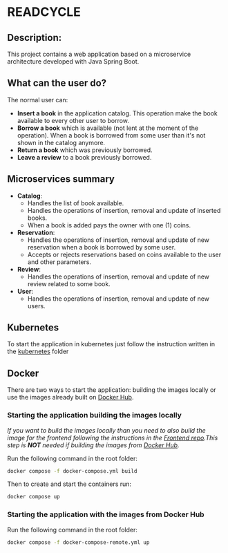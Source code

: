 #  READCYCLE
## Description:
This project contains a web application based on a microservice architecture developed with Java Spring Boot.
## What can the user do?
The normal user can:
- **Insert a book** in the application catalog. This operation make the book available to every other user to borrow.
- **Borrow a book** which is available (not lent at the moment of the operation). When a book is borrowed from some user than it's not shown in the catalog anymore.
- **Return a book** which was previously borrowed.
- **Leave a review** to a book previously borrowed.
## Microservices summary
- **Catalog**: 
  - Handles the list of book available.
  - Handles the operations of insertion, removal and update of inserted books.
  - When a book is added pays the owner with one (1) coins.
- **Reservation**:
  - Handles the operations of insertion, removal and update of new reservation when a book is borrowed by some user.
  - Accepts or rejects reservations based on coins available to the user and other parameters.
- **Review**: 
  - Handles the operations of insertion, removal and update of new review related to some book.
- **User**:
  - Handles the operations of insertion, removal and update of new users.
## Kubernetes
To start the application in kubernetes just follow the instruction written in the [kubernetes](kubernetes/README.md) folder 
## Docker
There are two ways to start the application: building the images locally or use the images already built on [Docker Hub](https://hub.docker.com/repository/docker/fededige/readcycle/general).
### Starting the application building the images locally
_If you want to build the images locally than you need to also build the image for the frontend following the instructions in the [Frontend repo](https://github.com/fededige/ProgettoTAASS).This step is **NOT** needed if building the images from [Docker Hub](https://hub.docker.com/repository/docker/fededige/readcycle/general)._

Run the following command in the root folder:
```bash
docker compose -f docker-compose.yml build
```
Then to create and start the containers run:
```bash
docker compose up
```
### Starting the application with the images from Docker Hub
Run the following command in the root folder:
```bash
docker compose -f docker-compose-remote.yml up
```
